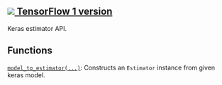 [ ![](https://tensorflow.google.cn/images/tf_logo_32px.png) TensorFlow 1
version](/versions/r1.15/api_docs/python/tf/keras/estimator)  
---  
  
Keras estimator API.

## Functions

[`model_to_estimator(...)`](https://tensorflow.google.cn/api_docs/python/tf/keras/estimator/model_to_estimator):
Constructs an `Estimator` instance from given keras model.

